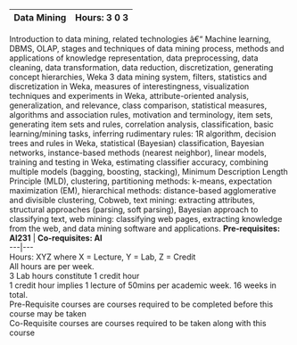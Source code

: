 **Data Mining** | **Hours: 3 0 3**  
---|---  
Introduction to data mining, related technologies â€“ Machine learning, DBMS, OLAP, stages and techniques of data mining process, methods and applications of knowledge representation, data preprocessing, data cleaning, data transformation, data reduction, discretization, generating concept hierarchies, Weka 3 data mining system, filters, statistics and discretization in Weka, measures of interestingness, visualization techniques and experiments in Weka, attribute-oriented analysis, generalization, and relevance, class comparison, statistical measures, algorithms and association rules, motivation and terminology, item sets, generating item sets and rules, correlation analysis, classification, basic learning/mining tasks, inferring rudimentary rules: 1R algorithm, decision trees and rules in Weka, statistical (Bayesian) classification, Bayesian networks, instance-based methods (nearest neighbor), linear models, training and testing in Weka, estimating classifier accuracy, combining multiple models (bagging, boosting, stacking), Minimum Description Length Principle (MLD), clustering, partitioning methods: k-means, expectation maximization (EM), hierarchical methods: distance-based agglomerative and divisible clustering, Cobweb, text mining: extracting attributes, structural approaches (parsing, soft parsing), Bayesian approach to classifying text, web mining: classifying web pages, extracting knowledge from the web, and data mining software and applications.
**Pre-requisites: AI231** | **Co-requisites: AI**  
---|---  
Hours: XYZ where X = Lecture, Y = Lab, Z = Credit  
All hours are per week.  
3 Lab hours constitute 1 credit hour  
1 credit hour implies 1 lecture of 50mins per academic week. 16 weeks in total.  
Pre-Requisite courses are courses required to be completed before this course may be taken  
Co-Requisite courses are courses required to be taken along with this course
